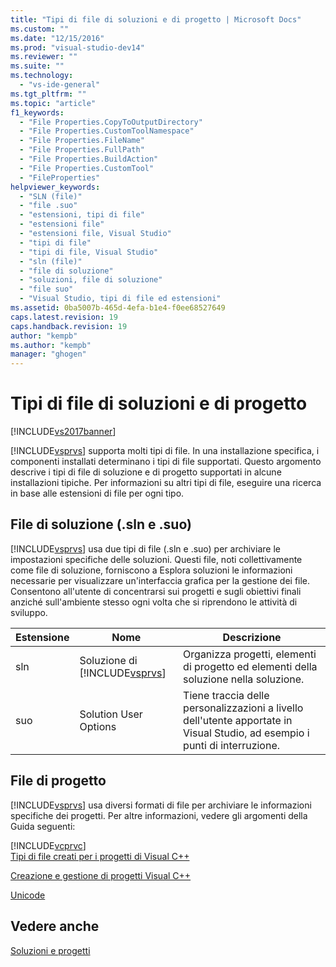 ```yaml
---
title: "Tipi di file di soluzioni e di progetto | Microsoft Docs"
ms.custom: ""
ms.date: "12/15/2016"
ms.prod: "visual-studio-dev14"
ms.reviewer: ""
ms.suite: ""
ms.technology: 
  - "vs-ide-general"
ms.tgt_pltfrm: ""
ms.topic: "article"
f1_keywords: 
  - "File Properties.CopyToOutputDirectory"
  - "File Properties.CustomToolNamespace"
  - "File Properties.FileName"
  - "File Properties.FullPath"
  - "File Properties.BuildAction"
  - "File Properties.CustomTool"
  - "FileProperties"
helpviewer_keywords: 
  - "SLN (file)"
  - "file .suo"
  - "estensioni, tipi di file"
  - "estensioni file"
  - "estensioni file, Visual Studio"
  - "tipi di file"
  - "tipi di file, Visual Studio"
  - "sln (file)"
  - "file di soluzione"
  - "soluzioni, file di soluzione"
  - "file suo"
  - "Visual Studio, tipi di file ed estensioni"
ms.assetid: 0ba5007b-465d-4efa-b1e4-f0ee68527649
caps.latest.revision: 19
caps.handback.revision: 19
author: "kempb"
ms.author: "kempb"
manager: "ghogen"
---
```

# Tipi di file di soluzioni e di progetto
[!INCLUDE[vs2017banner](../../code-quality/includes/vs2017banner.md)]

[!INCLUDE[vsprvs](../../code-quality/includes/vsprvs_md.md)] supporta molti tipi di file.  In una installazione specifica, i componenti installati determinano i tipi di file supportati.  Questo argomento descrive i tipi di file di soluzione e di progetto supportati in alcune installazioni tipiche.  Per informazioni su altri tipi di file, eseguire una ricerca in base alle estensioni di file per ogni tipo.  
  
## File di soluzione \(.sln e .suo\)  
 [!INCLUDE[vsprvs](../../code-quality/includes/vsprvs_md.md)] usa due tipi di file \(.sln e .suo\) per archiviare le impostazioni specifiche delle soluzioni.  Questi file, noti collettivamente come file di soluzione, forniscono a Esplora soluzioni le informazioni necessarie per visualizzare un'interfaccia grafica per la gestione dei file.  Consentono all'utente di concentrarsi sui progetti e sugli obiettivi finali anziché sull'ambiente stesso ogni volta che si riprendono le attività di sviluppo.  
  
|Estensione|Nome|Descrizione|  
|----------------|----------|-----------------|  
|sln|Soluzione di [!INCLUDE[vsprvs](../../code-quality/includes/vsprvs_md.md)]|Organizza progetti, elementi di progetto ed elementi della soluzione nella soluzione.|  
|suo|Solution User Options|Tiene traccia delle personalizzazioni a livello dell'utente apportate in Visual Studio, ad esempio i punti di interruzione.|  
  
## File di progetto  
 [!INCLUDE[vsprvs](../../code-quality/includes/vsprvs_md.md)] usa diversi formati di file per archiviare le informazioni specifiche dei progetti.  Per altre informazioni, vedere gli argomenti della Guida seguenti:  
  
 [!INCLUDE[vcprvc](../../code-quality/includes/vcprvc_md.md)]  
 [Tipi di file creati per i progetti di Visual C\+\+](/visual-cpp/ide/file-types-created-for-visual-cpp-projects)  
  
 [Creazione e gestione di progetti Visual C\+\+](/visual-cpp/ide/creating-and-managing-visual-cpp-projects)  
  
 [Unicode](/visual-cpp/mfc/unicode-in-mfc)  
  
## Vedere anche  
 [Soluzioni e progetti](../../ide/solutions-and-projects-in-visual-studio.md)